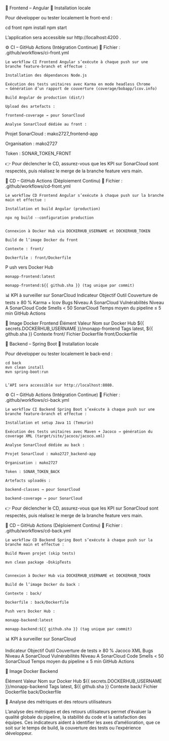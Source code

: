 🎨 Frontend – Angular
🧩 Installation locale

Pour développer ou tester localement le front-end :

cd front
npm install
npm start


L’application sera accessible sur http://localhost:4200
.

⚙️ CI – GitHub Actions (Intégration Continue)
📄 Fichier : .github/workflows/ci-front.yml

	Le workflow CI Frontend Angular s’exécute à chaque push sur une branche feature-branch et effectue :

	Installation des dépendances Node.js

	Exécution des tests unitaires avec Karma en mode headless Chrome
	→ Génération d’un rapport de couverture (coverage/bobapp/lcov.info)

	Build Angular de production (dist/)

	Upload des artefacts :

	frontend-coverage → pour SonarCloud

	Analyse SonarCloud dédiée au front :

Projet SonarCloud : mako2727_frontend-app

Organisation : mako2727

Token : SONAR_TOKEN_FRONT

👉 Pour déclencher le CD, assurez-vous que les KPI sur SonarCloud sont respectés, puis réalisez le merge de la branche feature vers main.

🚀 CD – GitHub Actions (Déploiement Continu)
📄 Fichier : .github/workflows/cd-front.yml

	Le workflow CD Frontend Angular s’exécute à chaque push sur la branche main et effectue :

	Installation et build Angular (production)

	npx ng build --configuration production


	Connexion à Docker Hub via DOCKERHUB_USERNAME et DOCKERHUB_TOKEN

	Build de l’image Docker du front

	Contexte : front/

	Dockerfile : front/Dockerfile

P	ush vers Docker Hub

	monapp-frontend:latest

	monapp-frontend:${{ github.sha }} (tag unique par commit)

📊 KPI à surveiller sur SonarCloud
Indicateur	Objectif	Outil
Couverture de tests	≥ 80 %	Karma + lcov
Bugs	Niveau A	SonarCloud
Vulnérabilités	Niveau A	SonarCloud
Code Smells	< 50	SonarCloud
Temps moyen du pipeline	≤ 5 min	GitHub Actions

🐳 Image Docker Frontend
Élément	Valeur
Nom sur Docker Hub	${{ secrets.DOCKERHUB_USERNAME }}/monapp-frontend
Tags	latest, ${{ github.sha }}
Contexte	front/
Fichier Dockerfile	front/Dockerfile



🎨 Backend – Spring Boot
🧩 Installation locale

Pour développer ou tester localement le back-end :

	cd back
	mvn clean install
	mvn spring-boot:run


	L’API sera accessible sur http://localhost:8080.

⚙️ CI – GitHub Actions (Intégration Continue)
📄 Fichier : .github/workflows/ci-back.yml

	Le workflow CI Backend Spring Boot s’exécute à chaque push sur une branche feature-branch et effectue :

	Installation et setup Java 11 (Temurin)

	Exécution des tests unitaires avec Maven + Jacoco → génération du coverage XML (target/site/jacoco/jacoco.xml)

	Analyse SonarCloud dédiée au back :

	Projet SonarCloud : mako2727_backend-app

	Organisation : mako2727

	Token : SONAR_TOKEN_BACK

	Artefacts uploadés :

	backend-classes → pour SonarCloud

	backend-coverage → pour SonarCloud

👉 Pour déclencher le CD, assurez-vous que les KPI sur SonarCloud sont respectés, puis réalisez le merge de la branche feature vers main.

🚀 CD – GitHub Actions (Déploiement Continu)
📄 Fichier : .github/workflows/cd-back.yml

	Le workflow CD Backend Spring Boot s’exécute à chaque push sur la branche main et effectue :

	Build Maven projet (skip tests)

	mvn clean package -DskipTests


	Connexion à Docker Hub via DOCKERHUB_USERNAME et DOCKERHUB_TOKEN

	Build de l’image Docker du back :

	Contexte : back/

	Dockerfile : back/Dockerfile

	Push vers Docker Hub :

	monapp-backend:latest

	monapp-backend:${{ github.sha }} (tag unique par commit)

📊 KPI à surveiller sur SonarCloud

Indicateur	Objectif	Outil
Couverture de tests	≥ 80 %	Jacoco XML
Bugs	Niveau A	SonarCloud
Vulnérabilités	Niveau A	SonarCloud
Code Smells	< 50	SonarCloud
Temps moyen du pipeline	≤ 5 min	GitHub Actions

🐳 Image Docker Backend

Élément	Valeur
Nom sur Docker Hub	${{ secrets.DOCKERHUB_USERNAME }}/monapp-backend
Tags	latest, ${{ github.sha }}
Contexte	back/
Fichier Dockerfile	back/Dockerfile


🧠 Analyse des métriques et des retours utilisateurs

L’analyse des métriques et des retours utilisateurs permet d’évaluer la qualité globale du pipeline, la stabilité du code et la satisfaction des équipes.
Ces indicateurs aident à identifier les axes d’amélioration, que ce soit sur le temps de build, la couverture des tests ou l’expérience développeur.